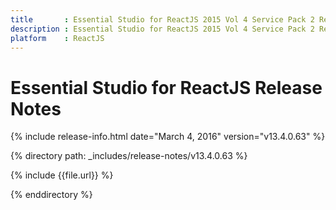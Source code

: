 ```yaml
---
title       : Essential Studio for ReactJS 2015 Vol 4 Service Pack 2 Release Notes
description : Essential Studio for ReactJS 2015 Vol 4 Service Pack 2 Release Notes
platform    : ReactJS
---
```


# Essential Studio for ReactJS Release Notes

{% include release-info.html date="March 4, 2016" version="v13.4.0.63" %} 

{% directory path: _includes/release-notes/v13.4.0.63 %}

{% include {{file.url}} %}

{% enddirectory %}